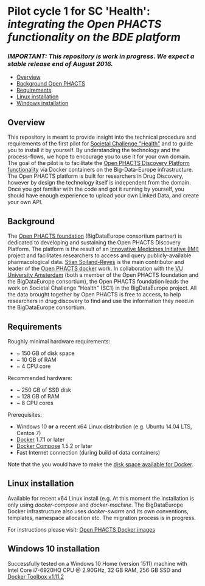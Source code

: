 # Pilot cycle 1 for SC 'Health': _integrating the Open PHACTS functionality on the BDE platform_

### _IMPORTANT: This repository is work in progress. We expect a stable release end of August 2016._
* [Overview](#overview)
* [Background Open PHACTS](#background)
* [Requirements](#requirements)
* [Linux installation](#linux-installation)
* [Windows installation](#windows-10-installation)

## Overview
This repository is meant to provide insight into the technical procedure and requirements of the first pilot for [Societal Challenge "Health"](https://www.big-data-europe.eu/health/) and to guide you to install it by yourself. By understanding the technology and the process-flows, we hope to encourage you to use it for your own domain. The goal of the pilot is to facilitate the [Open PHACTS Discovery Platform functionality](https://dev.openphacts.org/) via Docker containers on the Big-Data-Europe infrastructure. The Open PHACTS platform is built for researchers in Drug Discovery, however by design the technology itself is independent from the domain. Once you got familiar with the code and got it running by yourself, you should have enough experience to upload your own Linked Data, and create your own API.



## Background
The [Open PHACTS foundation](http://www.openphactsfoundation.org/) (BigDataEurope consortium partner) is dedicated to developing and sustaining the Open PHACTS Discovery Platform. The platform is the result of an [Innovative Medicines Initiative (IMI)](http://www.openphactsfoundation.org/about/project-history/) project and facilitates researchers to access and query publicly-available pharmacological data. 
[Stian Soiland-Reyes](https://github.com/stain) is the main contributor and leader of the [Open PHACTS docker](https://github.com/openphacts/ops-docker) work.
In collaboration with the [VU University Amsterdam](http://www.vu.nl) (both a member of the Open PHACTS foundation and the BigDataEurope consortium), the Open PHACTS foundation leads the work on Societal Challenge "Health" (SC1) in the BigDataEurope project. 
All the data brought together by Open PHACTS is free to access, to help researchers in drug discovery to find and use the information they need.in the BigDataEurope consortium. 


## Requirements

Roughly minimal hardware requirements:
  - ~ 150 GB of disk space
  - ~ 10 GB of RAM
  - ~ 4 CPU core

Recommended hardware:
  - ~ 250 GB of SSD disk
  - ~ 128 GB of RAM
  - ~ 8 CPU cores

Prerequisites:

  - Windows 10 **or** a recent x64 Linux distribution (e.g. Ubuntu 14.04 LTS, Centos 7) 
  - [Docker](https://docs.docker.com/installation/#installation) 1.7.1 or later
  - [Docker Compose](http://docs.docker.com/compose/install/) 1.5.2 or later
  - Fast Internet connection (during build of data containers)

Note that the you would have to make the
[disk space available for Docker](#disk-space-for-docker).

## Linux installation
Available for recent x64 Linux install (e.g. 
At this moment the installation is only using _docker-compose_ and _docker-machine_. The BigDataEurope Docker infrastructure also uses _docker-swarm_ and its own conventions,  templates, namespace allocation etc. The migration process is in progress.

For instructions please visit: [Open PHACTS Docker images](https://github.com/openphacts/ops-docker)

## Windows 10 installation
Successfully tested on a Windows 10 Home (version 1511) machine with Intel Core i7-6920HQ CPU @ 2.90GHz, 32 GB RAM, 256 GB SSD and [Docker Toolbox v1.11.2](https://github.com/docker/toolbox/releases/download/v1.11.2/DockerToolbox-1.11.2.exe)


